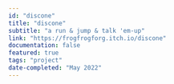 ```yaml
---
id: "discone"
title: "discone"
subtitle: "a run & jump & talk 'em-up"
link: "https://frogfrogforg.itch.io/discone"
documentation: false
featured: true
tags: "project"
date-completed: "May 2022"
---
```

